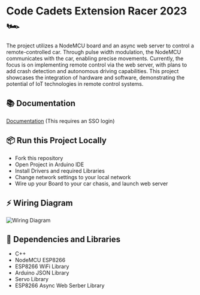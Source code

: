 
# Code Cadets Extension Racer 2023 🏎️

The project utilizes a NodeMCU board and an async web server to control a remote-controlled car. Through pulse width modulation, the NodeMCU communicates with the car, enabling precise movements. Currently, the focus is on implementing remote control via the web server, with plans to add crash detection and autonomous driving capabilities. This project showcases the integration of hardware and software, demonstrating the potential of IoT technologies in remote control systems.





## 📚 Documentation

[Documentation](https://rcracer.codecadets.com/) (This requires an SSO login)


## 📦 Run this Project Locally

- Fork this repository
- Open Project in Arduino IDE
- Install Drivers and required Libraries
- Change network settings to your local network
- Wire up your Board to your car chasis, and launch web server
## ⚡ Wiring Diagram
![Wiring Diagram](wiringDiagram.png)



## 🧱 Dependencies and Libraries
- C++
- NodeMCU ESP8266
- ESP8266 WiFi Library
- Arduino JSON Library
- Servo Library
- ESP8266 Async Web Serber Library
